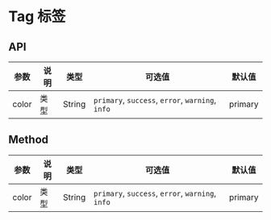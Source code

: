 
# Tag 标签

<template>
 <m-tag />
</template>

## API

| 参数      | 说明          | 类型      | 可选值                           | 默认值  |
|---------- |-------------- |---------- |--------------------------------  |-------- |
| color | 类型 | String | `primary`, `success`, `error`, `warning`, `info` | primary |

## Method

| 参数      | 说明          | 类型      | 可选值                           | 默认值  |
|---------- |-------------- |---------- |--------------------------------  |-------- |
| color | 类型 | String | `primary`, `success`, `error`, `warning`, `info` | primary |